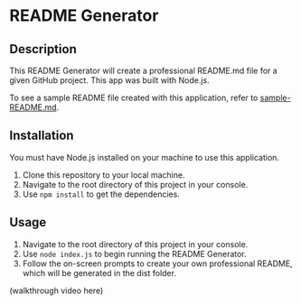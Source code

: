 # README Generator

## Description

This README Generator will create a professional README.md file for a given GitHub project. This app was built with Node.js.

To see a sample README file created with this application, refer to [sample-README.md]("./sample-README.md").

## Installation

You must have Node.js installed on your machine to use this application.

1. Clone this repository to your local machine.
2. Navigate to the root directory of this project in your console.
3. Use ``` npm install ``` to get the dependencies.

## Usage

1. Navigate to the root directory of this project in your console. 
2. Use ``` node index.js ``` to begin running the README Generator. 
3. Follow the on-screen prompts to create your own professional README, which will be generated in the dist folder.

(walkthrough video here)